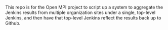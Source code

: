 This repo is for the Open MPI project to script up a system to
aggregate the Jenkins results from multiple organization sites
under a single, top-level Jenkins, and then have that top-level
Jenkins reflect the results back up to Github.
